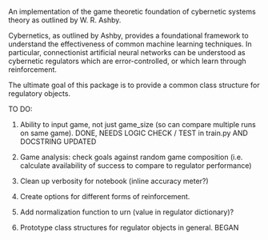 An implementation of the game theoretic foundation of cybernetic systems theory as outlined by W. R. Ashby.

Cybernetics, as outlined by Ashby, provides a foundational framework to understand the effectiveness of common machine learning techniques.  In particular, connectionist artificial neural networks can be understood as cybernetic regulators which are error-controlled, or which learn through reinforcement.

The ultimate goal of this package is to provide a common class structure for regulatory objects.

TO DO:

1.  Ability to input game, not just game_size (so can compare multiple runs on same game).  DONE, NEEDS LOGIC CHECK / TEST in train.py AND DOCSTRING UPDATED

2.  Game analysis: check goals against random game composition (i.e. calculate availability of success to compare to regulator performance)

3.  Clean up verbosity for notebook (inline accuracy meter?)

4.  Create options for different forms of reinforcement.

5.  Add normalization function to urn (value in regulator dictionary)?

6.  Prototype class structures for regulator objects in general.  BEGAN